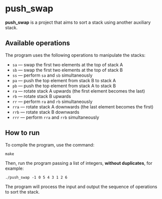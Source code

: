 # push_swap

**push_swap** is a project that aims to sort a stack using another auxiliary stack.

## Available operations

The program uses the following operations to manipulate the stacks:

- `sa`  — swap the first two elements at the top of stack A
- `sb`  — swap the first two elements at the top of stack B
- `ss`  — perform `sa` and `sb` simultaneously
- `pa`  — push the top element from stack B to stack A
- `pb`  — push the top element from stack A to stack B
- `ra`  — rotate stack A upwards (the first element becomes the last)
- `rb`  — rotate stack B upwards
- `rr`  — perform `ra` and `rb` simultaneously
- `rra` — rotate stack A downwards (the last element becomes the first)
- `rrb` — rotate stack B downwards
- `rrr` — perform `rra` and `rrb` simultaneously

## How to run

To compile the program, use the command:

```
make
```

Then, run the program passing a list of integers, **without duplicates**, for example:

```
./push_swap -1 0 5 4 3 1 2 6
```

The program will process the input and output the sequence of operations to sort the stack.
